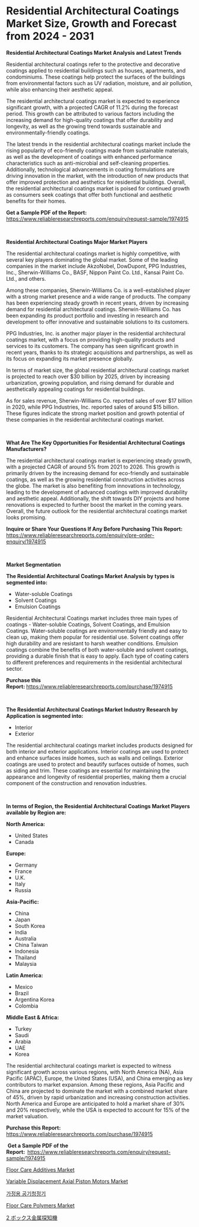 <p><h1>Residential Architectural Coatings Market Size, Growth and Forecast from 2024 - 2031</h1></p><p><strong>Residential Architectural Coatings Market Analysis and Latest Trends</strong></p>
<p><p>Residential architectural coatings refer to the protective and decorative coatings applied to residential buildings such as houses, apartments, and condominiums. These coatings help protect the surfaces of the buildings from environmental factors such as UV radiation, moisture, and air pollution, while also enhancing their aesthetic appeal.</p><p>The residential architectural coatings market is expected to experience significant growth, with a projected CAGR of 11.2% during the forecast period. This growth can be attributed to various factors including the increasing demand for high-quality coatings that offer durability and longevity, as well as the growing trend towards sustainable and environmentally-friendly coatings.</p><p>The latest trends in the residential architectural coatings market include the rising popularity of eco-friendly coatings made from sustainable materials, as well as the development of coatings with enhanced performance characteristics such as anti-microbial and self-cleaning properties. Additionally, technological advancements in coating formulations are driving innovation in the market, with the introduction of new products that offer improved protection and aesthetics for residential buildings. Overall, the residential architectural coatings market is poised for continued growth as consumers seek coatings that offer both functional and aesthetic benefits for their homes.</p></p>
<p><strong>Get a Sample PDF of the Report:&nbsp;</strong> <a href="https://www.reliableresearchreports.com/enquiry/request-sample/1974915">https://www.reliableresearchreports.com/enquiry/request-sample/1974915</a></p>
<p>&nbsp;</p>
<p><strong>Residential Architectural Coatings Major Market Players</strong></p>
<p><p>The residential architectural coatings market is highly competitive, with several key players dominating the global market. Some of the leading companies in the market include AkzoNobel, DowDupont, PPG Industries, Inc., Sherwin-Williams Co., BASF, Nippon Paint Co. Ltd., Kansai Paint Co. Ltd., and others.</p><p>Among these companies, Sherwin-Williams Co. is a well-established player with a strong market presence and a wide range of products. The company has been experiencing steady growth in recent years, driven by increasing demand for residential architectural coatings. Sherwin-Williams Co. has been expanding its product portfolio and investing in research and development to offer innovative and sustainable solutions to its customers.</p><p>PPG Industries, Inc. is another major player in the residential architectural coatings market, with a focus on providing high-quality products and services to its customers. The company has seen significant growth in recent years, thanks to its strategic acquisitions and partnerships, as well as its focus on expanding its market presence globally.</p><p>In terms of market size, the global residential architectural coatings market is projected to reach over $30 billion by 2025, driven by increasing urbanization, growing population, and rising demand for durable and aesthetically appealing coatings for residential buildings.</p><p>As for sales revenue, Sherwin-Williams Co. reported sales of over $17 billion in 2020, while PPG Industries, Inc. reported sales of around $15 billion. These figures indicate the strong market position and growth potential of these companies in the residential architectural coatings market.</p></p>
<p>&nbsp;</p>
<p><strong>What Are The Key Opportunities For Residential Architectural Coatings Manufacturers?</strong></p>
<p><p>The residential architectural coatings market is experiencing steady growth, with a projected CAGR of around 5% from 2021 to 2026. This growth is primarily driven by the increasing demand for eco-friendly and sustainable coatings, as well as the growing residential construction activities across the globe. The market is also benefiting from innovations in technology, leading to the development of advanced coatings with improved durability and aesthetic appeal. Additionally, the shift towards DIY projects and home renovations is expected to further boost the market in the coming years. Overall, the future outlook for the residential architectural coatings market looks promising.</p></p>
<p><strong>Inquire or Share Your Questions If Any Before Purchasing This Report:</strong> <a href="https://www.reliableresearchreports.com/enquiry/pre-order-enquiry/1974915">https://www.reliableresearchreports.com/enquiry/pre-order-enquiry/1974915</a></p>
<p>&nbsp;</p>
<p><strong>Market Segmentation</strong></p>
<p><strong>The Residential Architectural Coatings Market Analysis by types is segmented into:</strong></p>
<p><ul><li>Water-soluble Coatings</li><li>Solvent Coatings</li><li>Emulsion Coatings</li></ul></p>
<p><p>Residential Architectural Coatings market includes three main types of coatings - Water-soluble Coatings, Solvent Coatings, and Emulsion Coatings. Water-soluble coatings are environmentally friendly and easy to clean up, making them popular for residential use. Solvent coatings offer high durability and are resistant to harsh weather conditions. Emulsion coatings combine the benefits of both water-soluble and solvent coatings, providing a durable finish that is easy to apply. Each type of coating caters to different preferences and requirements in the residential architectural sector.</p></p>
<p><strong>Purchase this Report:&nbsp;</strong><a href="https://www.reliableresearchreports.com/purchase/1974915">https://www.reliableresearchreports.com/purchase/1974915</a></p>
<p>&nbsp;</p>
<p><strong>The Residential Architectural Coatings Market Industry Research by Application is segmented into:</strong></p>
<p><ul><li>Interior</li><li>Exterior</li></ul></p>
<p><p>The residential architectural coatings market includes products designed for both interior and exterior applications. Interior coatings are used to protect and enhance surfaces inside homes, such as walls and ceilings. Exterior coatings are used to protect and beautify surfaces outside of homes, such as siding and trim. These coatings are essential for maintaining the appearance and longevity of residential properties, making them a crucial component of the construction and renovation industries.</p></p>
<p>&nbsp;</p>
<p><strong>In terms of Region, the Residential Architectural Coatings Market Players available by Region are:</strong></p>
<p>
    <p> <strong> North America: </strong>
        <ul>
            <li>United States</li>
            <li>Canada</li>
        </ul>
        </p> 
    <p> <strong> Europe: </strong>
        <ul>
            <li>Germany</li>
            <li>France</li>
            <li>U.K.</li>
            <li>Italy</li>
            <li>Russia</li>
        </ul>
        </p> 
    <p> <strong> Asia-Pacific: </strong>
        <ul>
            <li>China</li>
            <li>Japan</li>
            <li>South Korea</li>
            <li>India</li>
            <li>Australia</li>
            <li>China Taiwan</li>
            <li>Indonesia</li>
            <li>Thailand</li>
            <li>Malaysia</li>
        </ul>
        </p> 
    <p> <strong> Latin America: </strong>
        <ul>
            <li>Mexico</li>
            <li>Brazil</li>
            <li>Argentina Korea</li>
            <li>Colombia</li>
        </ul>
        </p> 
    <p> <strong> Middle East & Africa: </strong>
        <ul>
            <li>Turkey</li>
            <li>Saudi</li>
            <li>Arabia</li>
            <li>UAE</li>
            <li>Korea</li>
        </ul>
    </p>
    </p>
<p><p>The residential architectural coatings market is expected to witness significant growth across various regions, with North America (NA), Asia Pacific (APAC), Europe, the United States (USA), and China emerging as key contributors to market expansion. Among these regions, Asia Pacific and China are projected to dominate the market with a combined market share of 45%, driven by rapid urbanization and increasing construction activities. North America and Europe are anticipated to hold a market share of 30% and 20% respectively, while the USA is expected to account for 15% of the market valuation.</p></p>
<p><strong>Purchase this Report: </strong><a href="https://www.reliableresearchreports.com/purchase/1974915">https://www.reliableresearchreports.com/purchase/1974915</a></p>
<p>&nbsp;<strong>Get a Sample PDF of the Report:&nbsp;&nbsp;</strong><a href="https://www.reliableresearchreports.com/enquiry/request-sample/1974915">https://www.reliableresearchreports.com/enquiry/request-sample/1974915</a></p>
<p><strong></strong></p>
<p><p><a href="https://github.com/derrinmiltonellis35gcl/Market-Research-Report-List-1/blob/main/floor-care-additives-market.md">Floor Care Additives Market</a></p><p><a href="https://issuu.com/reportprime-2/docs/variable-displacement-axial-piston-motors-market-s">Variable Displacement Axial Piston Motors Market</a></p><p><a href="https://github.com/fredrickeglers/Market-Research-Report-List-1/blob/main/77090251865.md">가정용 공기청정기</a></p><p><a href="https://github.com/Chiragrp22/Market-Research-Report-List-3/blob/main/floor-care-polymers-market.md">Floor Care Polymers Market</a></p><p><a href="https://github.com/hwbcz413288296/Market-Research-Report-List-1/blob/main/45043482203.md">2 ボックス金属探知機</a></p></p>